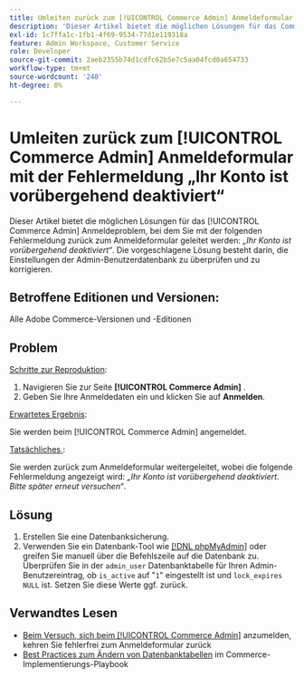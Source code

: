 ```yaml
---
title: Umleiten zurück zum [!UICONTROL Commerce Admin] Anmeldeformular mit der Fehlermeldung „Ihr Konto ist vorübergehend deaktiviert“
description: 'Dieser Artikel bietet die möglichen Lösungen für das Commerce Admin-Anmeldeproblem, bei dem Sie zurück zum Anmeldeformular mit der folgenden Fehlermeldung geleitet werden: *„Ihr Konto ist vorübergehend deaktiviert“*. Die vorgeschlagene Lösung besteht darin, die Einstellungen der Admin-Benutzerdatenbank zu überprüfen und zu korrigieren.'
exl-id: 1c7ffa1c-1fb1-4f69-9534-77d1e119318a
feature: Admin Workspace, Customer Service
role: Developer
source-git-commit: 2aeb2355b74d1cdfc62b5e7c5aa04fcd0a654733
workflow-type: tm+mt
source-wordcount: '240'
ht-degree: 0%

---
```


# Umleiten zurück zum [!UICONTROL Commerce Admin] Anmeldeformular mit der Fehlermeldung „Ihr Konto ist vorübergehend deaktiviert“

Dieser Artikel bietet die möglichen Lösungen für das [!UICONTROL Commerce Admin] Anmeldeproblem, bei dem Sie mit der folgenden Fehlermeldung zurück zum Anmeldeformular geleitet werden: *„Ihr Konto ist vorübergehend deaktiviert“*. Die vorgeschlagene Lösung besteht darin, die Einstellungen der Admin-Benutzerdatenbank zu überprüfen und zu korrigieren.

## Betroffene Editionen und Versionen:

Alle Adobe Commerce-Versionen und -Editionen

## Problem

<u>Schritte zur Reproduktion</u>:

1. Navigieren Sie zur Seite **[!UICONTROL Commerce Admin]** .
1. Geben Sie Ihre Anmeldedaten ein und klicken Sie auf **Anmelden**.

<u>Erwartetes Ergebnis</u>:

Sie werden beim [!UICONTROL Commerce Admin] angemeldet.

<u>Tatsächliches </u>:

Sie werden zurück zum Anmeldeformular weitergeleitet, wobei die folgende Fehlermeldung angezeigt wird: *„Ihr Konto ist vorübergehend deaktiviert. Bitte später erneut versuchen“*.

## Lösung

1. Erstellen Sie eine Datenbanksicherung.
1. Verwenden Sie ein Datenbank-Tool wie [[!DNL phpMyAdmin]](https://experienceleague.adobe.com/en/docs/commerce-operations/installation-guide/prerequisites/optional-software#phpmyadmin) oder greifen Sie manuell über die Befehlszeile auf die Datenbank zu. Überprüfen Sie in der `admin_user` Datenbanktabelle für Ihren Admin-Benutzereintrag, ob `is_active` auf &quot;`1`&quot; eingestellt ist und `lock_expires` `NULL` ist. Setzen Sie diese Werte ggf. zurück.

## Verwandtes Lesen

* [Beim Versuch, sich beim [!UICONTROL Commerce Admin]](https://experienceleague.adobe.com/en/docs/commerce-knowledge-base/kb/troubleshooting/miscellaneous/login-redirect-when-trying-to-login-to-magento-admin) anzumelden, kehren Sie fehlerfrei zum Anmeldeformular zurück
* [Best Practices zum Ändern von Datenbanktabellen](https://experienceleague.adobe.com/en/docs/commerce-operations/implementation-playbook/best-practices/development/modifying-core-and-third-party-tables#why-adobe-recommends-avoiding-modifications) im Commerce-Implementierungs-Playbook
